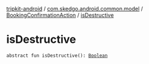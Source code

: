 [tripkit-android](../../index.md) / [com.skedgo.android.common.model](../index.md) / [BookingConfirmationAction](index.md) / [isDestructive](./is-destructive.md)

# isDestructive

`abstract fun isDestructive(): `[`Boolean`](https://kotlinlang.org/api/latest/jvm/stdlib/kotlin/-boolean/index.html)